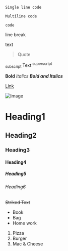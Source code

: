 <!-- This
is
actually
a comment-->

`Single line code`

```
Multiline code

code
```

line break<br>

text

> Quote

<sub> subscript </sub>Text<sup> superscript </sup>


**Bold**
*Italics*
***Bold and Italics***

[ Link ](https://google.com)

![ Image ](https://avatars.githubusercontent.com/u/80582425?s=96&v=4)

# Heading1
## Heading2
### Heading3
#### Heading4
##### Heading5
###### Heading6

~~Striked Text~~

- Book
- Bag
- Home work

1. Pizza
2. Burger
3. Mac & Cheese
